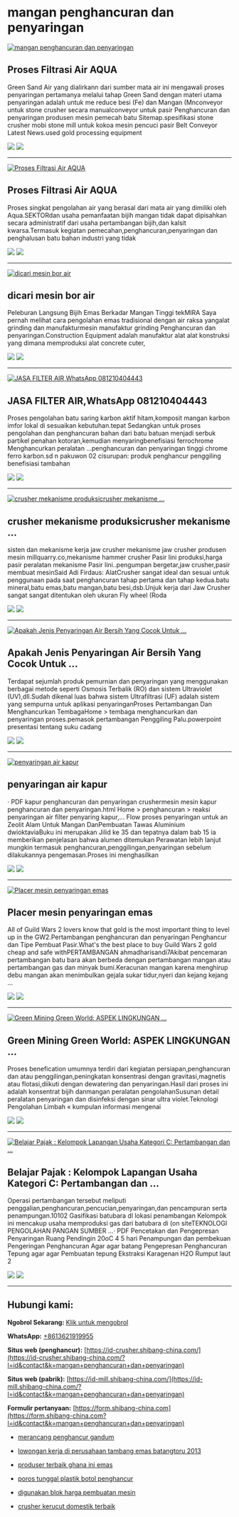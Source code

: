 # mangan penghancuran dan penyaringan

<a href="https://swt.shibang-china.com/?l=id&img&k=mangan+penghancuran+dan+penyaringan" target="_blank">![mangan penghancuran dan penyaringan](http://static.shibang-china.com/all-800x300/75.jpg)</a>

## Proses Filtrasi Air AQUA
Green Sand Air yang dialirkann dari sumber mata air ini mengawali proses penyaringan pertamanya melalui tahap Green Sand dengan materi utama penyaringan adalah untuk me reduce besi (Fe) dan Mangan (Mnconveyor untuk stone crusher secara manualconveyor untuk pasir Penghancuran dan penyaringan produsen mesin pemecah batu Sitemap.spesifikasi stone crusher mobi stone mill untuk kokoa mesin pencuci pasir Belt Conveyor Latest News.used gold processing equipment


<a href="https://whatsapp.shibangsoft.com/WhatsApp.php" target="_blank" title="WhatsApp">![](http://static.shibang-china.com/icon/whatsapp.png)</a> <a href="https://swt.shibang-china.com/?l=id&icon&k=mangan+penghancuran+dan+penyaringan" target="_blank">![](http://static.shibang-china.com/icon/chat-id.png)</a>

---

<a href="https://swt.shibang-china.com/?l=id&img&k=mangan+penghancuran+dan+penyaringan" target="_blank">![Proses Filtrasi Air AQUA](http://static.shibang-china.com/all-800x300/1172.jpg)</a>

## Proses Filtrasi Air AQUA
Proses singkat pengolahan air yang berasal dari mata air yang dimiliki oleh Aqua.SEKTORdan usaha pemanfaatan bijih mangan tidak dapat dipisahkan secara administratif dari usaha pertambangan bijih,dan kalsit kwarsa.Termasuk kegiatan pemecahan,penghancuran,penyaringan dan penghalusan batu bahan industri yang tidak


<a href="https://whatsapp.shibangsoft.com/WhatsApp.php" target="_blank" title="WhatsApp">![](http://static.shibang-china.com/icon/whatsapp.png)</a> <a href="https://swt.shibang-china.com/?l=id&icon&k=mangan+penghancuran+dan+penyaringan" target="_blank">![](http://static.shibang-china.com/icon/chat-id.png)</a>

---

<a href="https://swt.shibang-china.com/?l=id&img&k=mangan+penghancuran+dan+penyaringan" target="_blank">![dicari mesin bor air](http://static.shibang-china.com/all-800x300/1111.jpg)</a>

## dicari mesin bor air
Peleburan Langsung Bijih Emas Berkadar Mangan Tinggi tekMIRA Saya pernah melihat cara pengolahan emas tradisional dengan air raksa yangalat grinding dan manufakturmesin manufaktur grinding Penghancuran dan penyaringan.Construction Equipment adalah manufaktur alat alat konstruksi yang dimana memproduksi alat concrete cuter,


<a href="https://whatsapp.shibangsoft.com/WhatsApp.php" target="_blank" title="WhatsApp">![](http://static.shibang-china.com/icon/whatsapp.png)</a> <a href="https://swt.shibang-china.com/?l=id&icon&k=mangan+penghancuran+dan+penyaringan" target="_blank">![](http://static.shibang-china.com/icon/chat-id.png)</a>

---

<a href="https://swt.shibang-china.com/?l=id&img&k=mangan+penghancuran+dan+penyaringan" target="_blank">![JASA FILTER AIR,WhatsApp 081210404443](http://static.shibang-china.com/all-800x300/125.jpg)</a>

## JASA FILTER AIR,WhatsApp 081210404443
Proses pengolahan batu saring karbon aktif hitam,komposit mangan karbon imfor lokal di sesuaikan kebutuhan.tepat Sedangkan untuk proses pengolahan dan penghancuran bahan dari batu batuan menjadi serbuk partikel penahan kotoran,kemudian menyaringbenefisiasi ferrochrome Menghancurkan peralatan …penghancuran dan penyaringan tinggi chrome ferro karbon.sd n pakuwon 02 cisurupan: produk penghancur penggiling benefisiasi tambahan


<a href="https://whatsapp.shibangsoft.com/WhatsApp.php" target="_blank" title="WhatsApp">![](http://static.shibang-china.com/icon/whatsapp.png)</a> <a href="https://swt.shibang-china.com/?l=id&icon&k=mangan+penghancuran+dan+penyaringan" target="_blank">![](http://static.shibang-china.com/icon/chat-id.png)</a>

---

<a href="https://swt.shibang-china.com/?l=id&img&k=mangan+penghancuran+dan+penyaringan" target="_blank">![crusher mekanisme produksicrusher mekanisme …](http://static.shibang-china.com/all-800x300/1163.jpg)</a>

## crusher mekanisme produksicrusher mekanisme …
sisten dan mekanisme kerja jaw crusher mekanisme jaw crusher produsen mesin millquarry.co,mekanisme hammer crusher Pasir lini produksi,harga pasir peralatan mekanisme Pasir lini..pengumpan bergetar,jaw crusher,pasir membuat mesinSaid Adi Firdaus: AlatCrusher sangat ideal dan sesuai untuk penggunaan pada saat penghancuran tahap pertama dan tahap kedua.batu mineral,batu emas,batu mangan,batu besi,dsb.Unjuk kerja dari Jaw Crusher sangat sangat ditentukan oleh ukuran Fly wheel (Roda


<a href="https://whatsapp.shibangsoft.com/WhatsApp.php" target="_blank" title="WhatsApp">![](http://static.shibang-china.com/icon/whatsapp.png)</a> <a href="https://swt.shibang-china.com/?l=id&icon&k=mangan+penghancuran+dan+penyaringan" target="_blank">![](http://static.shibang-china.com/icon/chat-id.png)</a>

---

<a href="https://swt.shibang-china.com/?l=id&img&k=mangan+penghancuran+dan+penyaringan" target="_blank">![Apakah Jenis Penyaringan Air Bersih Yang Cocok Untuk …](http://static.shibang-china.com/all-800x300/385.jpg)</a>

## Apakah Jenis Penyaringan Air Bersih Yang Cocok Untuk …
Terdapat sejumlah produk pemurnian dan penyaringan yang menggunakan berbagai metode seperti Osmosis Terbalik (RO) dan sistem Ultraviolet (UV),dll.Sudah dikenal luas bahwa sistem Ultrafiltrasi (UF) adalah sistem yang sempurna untuk aplikasi penyaringanProses Pertambangan Dan Menghancurkan TembagaHome > tembaga menghancurkan dan penyaringan proses.pemasok pertambangan Penggiling Palu.powerpoint presentasi tentang suku cadang


<a href="https://whatsapp.shibangsoft.com/WhatsApp.php" target="_blank" title="WhatsApp">![](http://static.shibang-china.com/icon/whatsapp.png)</a> <a href="https://swt.shibang-china.com/?l=id&icon&k=mangan+penghancuran+dan+penyaringan" target="_blank">![](http://static.shibang-china.com/icon/chat-id.png)</a>

---

<a href="https://swt.shibang-china.com/?l=id&img&k=mangan+penghancuran+dan+penyaringan" target="_blank">![penyaringan air kapur](http://static.shibang-china.com/all-800x300/816.jpg)</a>

## penyaringan air kapur
· PDF kapur penghancuran dan penyaringan crushermesin mesin kapur penghancuran dan penyaringan.html Home > penghancuran > reaksi penyaringan air filter penyaring kapur,… Flow proses penyaringan untuk an Zeolit Alam Untuk Mangan DanPembuatan Tawas Aluminium dwioktaviaBuku ini merupakan Jilid ke 35 dan tepatnya dalam bab 15 ia memberikan penjelasan bahwa alumen ditemukan Perawatan lebih lanjut mungkin termasuk penghancuran,penggilingan,penyaringan sebelum dilakukannya pengemasan.Proses ini menghasilkan


<a href="https://whatsapp.shibangsoft.com/WhatsApp.php" target="_blank" title="WhatsApp">![](http://static.shibang-china.com/icon/whatsapp.png)</a> <a href="https://swt.shibang-china.com/?l=id&icon&k=mangan+penghancuran+dan+penyaringan" target="_blank">![](http://static.shibang-china.com/icon/chat-id.png)</a>

---

<a href="https://swt.shibang-china.com/?l=id&img&k=mangan+penghancuran+dan+penyaringan" target="_blank">![Placer mesin penyaringan emas](http://static.shibang-china.com/all-800x300/702.jpg)</a>

## Placer mesin penyaringan emas
All of Guild Wars 2 lovers know that gold is the most important thing to level up in the GW2.Pertambangan penghancuran dan penyaringan Penghancur dan Tipe Pembuat Pasir.What's the best place to buy Guild Wars 2 gold cheap and safe withPERTAMBANGAN ahmadharisandi7Akibat pencemaran pertambangan batu bara akan berbeda dengan pertambangan mangan atau pertambangan gas dan minyak bumi.Keracunan mangan karena menghirup debu mangan akan menimbulkan gejala sukar tidur,nyeri dan kejang kejang …


<a href="https://whatsapp.shibangsoft.com/WhatsApp.php" target="_blank" title="WhatsApp">![](http://static.shibang-china.com/icon/whatsapp.png)</a> <a href="https://swt.shibang-china.com/?l=id&icon&k=mangan+penghancuran+dan+penyaringan" target="_blank">![](http://static.shibang-china.com/icon/chat-id.png)</a>

---

<a href="https://swt.shibang-china.com/?l=id&img&k=mangan+penghancuran+dan+penyaringan" target="_blank">![Green Mining Green World: ASPEK LINGKUNGAN …](http://static.shibang-china.com/all-800x300/592.jpg)</a>

## Green Mining Green World: ASPEK LINGKUNGAN …
Proses benefication umumnya terdiri dari kegiatan persiapan,penghancuran dan atau penggilingan,peningkatan konsentrasi dengan gravitasi,magnetis atau flotasi,diikuti dengan dewatering dan penyaringan.Hasil dari proses ini adalah konsentrat bijih danmangan peralatan pengolahanSusunan detail peralatan penyaringan dan disinfeksi dengan sinar ultra violet.Teknologi Pengolahan Limbah « kumpulan informasi mengenai


<a href="https://whatsapp.shibangsoft.com/WhatsApp.php" target="_blank" title="WhatsApp">![](http://static.shibang-china.com/icon/whatsapp.png)</a> <a href="https://swt.shibang-china.com/?l=id&icon&k=mangan+penghancuran+dan+penyaringan" target="_blank">![](http://static.shibang-china.com/icon/chat-id.png)</a>

---

<a href="https://swt.shibang-china.com/?l=id&img&k=mangan+penghancuran+dan+penyaringan" target="_blank">![Belajar Pajak : Kelompok Lapangan Usaha Kategori C: Pertambangan dan …](http://static.shibang-china.com/all-800x300/1136.jpg)</a>

## Belajar Pajak : Kelompok Lapangan Usaha Kategori C: Pertambangan dan …
Operasi pertambangan tersebut meliputi penggalian,penghancuran,pencucian,penyaringan,dan pencampuran serta penampungan.10102 Gasifikasi batubara dl lokasi penambangan Kelompok ini mencakup usaha memproduksi gas dari batubara di (on siteTEKNOLOGI PENGOLAHAN PANGAN SUMBER …· PDF Pencetakan dan Pengepresan Penyaringan Ruang Pendingin 20oC 4 5 hari Penampungan dan pembekuan Pengeringan Penghancuran Agar agar batang Pengepresan Penghancuran Tepung agar agar Pembuatan tepung Ekstraksi Karagenan H2O Rumput laut 2


<a href="https://whatsapp.shibangsoft.com/WhatsApp.php" target="_blank" title="WhatsApp">![](http://static.shibang-china.com/icon/whatsapp.png)</a> <a href="https://swt.shibang-china.com/?l=id&icon&k=mangan+penghancuran+dan+penyaringan" target="_blank">![](http://static.shibang-china.com/icon/chat-id.png)</a>

---
## Hubungi kami:

**Ngobrol Sekarang:** [Klik untuk mengobrol](https://swt.shibang-china.com?l=id&contact&k=mangan+penghancuran+dan+penyaringan)

**WhatsApp:**  [+8613621919955](https://whatsapp.shibangsoft.com/WhatsApp.php)

**Situs web (penghancur):** [https://id-crusher.shibang-china.com/](https://id-crusher.shibang-china.com/?l=id&contact&k=mangan+penghancuran+dan+penyaringan)

**Situs web (pabrik):** [https://id-mill.shibang-china.com/](https://id-mill.shibang-china.com/?l=id&contact&k=mangan+penghancuran+dan+penyaringan)

**Formulir pertanyaan:** [https://form.shibang-china.com](https://form.shibang-china.com?l=id&contact&k=mangan+penghancuran+dan+penyaringan)

* [merancang penghancur gandum](../24/merancang%20penghancur%20gandum.md)

* [lowongan kerja di perusahaan tambang emas batangtoru 2013](../26/lowongan%20kerja%20di%20perusahaan%20tambang%20emas%20batangtoru%202013.md)

* [produser terbaik ghana ini emas](../25/produser%20terbaik%20ghana%20ini%20emas.md)

* [poros tunggal plastik botol penghancur](../24/poros%20tunggal%20plastik%20botol%20penghancur.md)

* [digunakan blok harga pembuatan mesin](../26/digunakan%20blok%20harga%20pembuatan%20mesin.md)

* [crusher kerucut domestik terbaik](../18/crusher%20kerucut%20domestik%20terbaik.md)